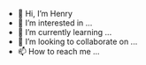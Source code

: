 - 👋 Hi, I’m Henry
- 👀 I’m interested in ...
- 🌱 I’m currently learning ...
- 💞️ I’m looking to collaborate on ...
- 📫 How to reach me ...

<!---
Hestrny/Hestrny is a ✨ special ✨ repository because its `README.md` (this file) appears on your GitHub profile.
You can click the Preview link to take a look at your changes.
--->
